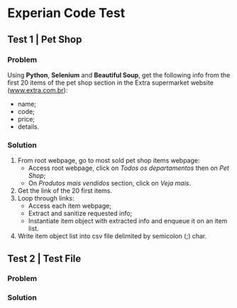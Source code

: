 # Experian Code Test

## Test 1 | Pet Shop

### Problem

Using **Python**, **Selenium** and **Beautiful Soup**, get the following info
from the first 20 items of the pet shop section in the Extra supermarket website
(www.extra.com.br):

* name;
* code;
* price;
* details.

### Solution

1. From root webpage, go to most sold pet shop items webpage:
   - Access root webpage, click on *Todos os departamentos* then on *Pet Shop*;
   - On *Produtos mais vendidos* section, click on *Veja mais*.
2. Get the link of the 20 first items.
3. Loop through links:
   - Access each item webpage;
   - Extract and sanitize requested info;
   - Instantiate item object with extracted info and enqueue it on an item list.
4. Write item object list into csv file delimited by semicolon (;) char.

## Test 2 | Test File

### Problem

### Solution
